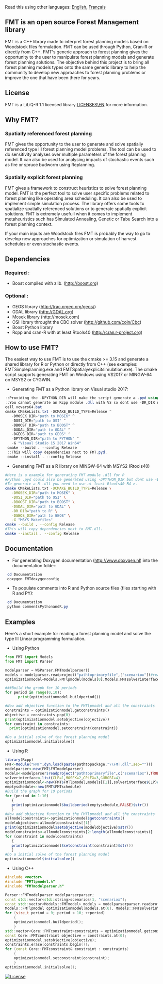 ﻿Read this using other languages: [English](README.md), [Français](README.fr.md)

## FMT is an open source Forest Management library

FMT is a C++ library made to interpret forest planning models based on Woodstock files formulation. FMT can be used through Python, Cran-R or directly from C++. FMT's generic approach to forest planning gives the opportunity to the user to manipulate forest planning models and generate forest planning solutions. The objective behind this project is to bring all forest planning models types onto the same generic library to help the community to develop new approaches to forest planning problems or improve the one that have been there for years.

## License 

FMT is a LiLiQ-R 1.1 licensed library [LICENSES\EN](LILIQ-R11EN.txt) for more information.

## Why FMT?

### Spatially referenced forest planning

FMT gives the opportunity to the user to generate and solve spatially referenced type III forest planning model problems. The tool can be used to do sensitivity analyses over multiple parameters of the forest planning model. It can also be used for analysing impacts of stochastic events such as fire or spruce budworm using Replanning.


### Spatially explicit forest planning

FMT gives a framework to construct heuristics to solve forest planning model. FMT is the perfect tool to solve user specific problems related to forest planning like operating area scheduling. It can also be used to implement simple simulation process. The library offers some tools to spatialize spatially referenced solutions or to generate spatially explicit solutions.
FMT is extremely usefull when it comes to implement metaheuristics such has Simulated Annealing, Genetic or Tabu Search into a forest planning context.

If your main inputs are Woodstock files FMT is probably the way to go to develop new approaches for optimization or simulation
of harvest schedules or even stochastic events.


## Dependencies

### Required :
  + Boost compiled with zlib. (http://boost.org)
### Optional :
  + GEOS library (http://trac.orgeo.org/geos/)
  + GDAL library (http://GDAL.org)
  + Mosek library (http://mosek.com)
  + OSI library throught the CBC solver (http://github.com/coin/Cbc)
  + Boost Python library
  + Rcpp and cran-R with at least Rtools40 (http://cran.r-project.org)
  
## How to use FMT?

The easiest way to use FMT is to use the cmake >= 3.15 and generate a shared library for R or Python or directly from C++ (see examples: FMTSimpleplanning.exe and FMTSpatialyexplicitsimulation.exe). The cmake script supports generating FMT on Windows using VS2017 or MINGW-64 on MSYS2 or CYGWIN.

+ Generating FMT as a Python library on Visual studio 2017:
 
 ```powershell
 ::Providing the -DPYTHON_DIR will make the script generate a .pyd using Boost Python
 ::You cannot generate an Rcpp module .dll with VS so dont use -DR_DIR with VS
 call vcvars64.bat
 cmake CMakeLists.txt -DCMAKE_BUILD_TYPE=Release ^
	-DMOSEK_DIR="path to MOSEK" ^
	-DOSI_DIR="path to OSI" ^
	-DBOOST_DIR="path to BOOST" ^
	-DGDAL_DIR="path to GDAL" ^
	-DGEOS_DIR="path to GEOS" ^
	-DPYTHON_DIR="path to PYTHON" ^
	-G "Visual Studio 15 2017 Win64"
  cmake --build . --config Release
  ::This will copy dependencies next to FMT.pyd.
  cmake --install . --config Release
```

+ Generating FMT as a R library on MINGW-64 with MSYS2 (Rtools40)
 ```bash
 #Here is a example for generating FMT module .dll for R
 #Python .pyd could also be generated using -DPYTHON_DIR but dont use -DPYTHON_DIR and -DR_DIR at the same time
 #To generate a R .dll you need to use at least Rtools40 R4 >.
 cmake CMakeLists.txt -DCMAKE_BUILD_TYPE=Release \
	-DMOSEK_DIR="path to MOSEK" \
	-DOSI_DIR="path to OSI" \
	-DBOOST_DIR="path to BOOST" \
	-DGDAL_DIR="path to GDAL" \
	-DR_DIR="path to R" \
	-DGEOS_DIR="path to GEOS" \
	-G "MSYS Makefiles"
 cmake --build . --config Release
 #This will copy dependencies next to FMT.dll.
 cmake --install . --config Release
 ```

## Documentation

+ For generating Doxygen documentation (http://www.doxygen.nl) into the documentation folder:

 ``` powershell
  cd Documentation
  doxygen FMTdoxygenconfig
 ```
+ To populate comments into R and Python source files (files starting with R and PY):

 ```powershell
  cd Documentation
  python commentsPythonandR.py
 ```
 ## Examples
 Here's a short example for reading a forest planning model and solve the type III Linear programming formulation.
 + Using Python
  ```python
  from FMT import Models
from FMT import Parser

modelparser = WSParser.FMTmodelparser()
models = modelparser.readproject("pathtoprimaryfile",["scenariox"])#read scenario x from the primay file (.pri)
optimizationmodel=Models.FMTlpmodel(models[0],Models.FMTsolverinterface.CLP)#Construct a type III linear programming model from the FMTmodel

###Build the graph for 10 periods
for period in range(0,10):
        print(optimizationmodel.buildperiod())

#Now add objective function to the FMTlpmodel and all the constraints
constraints = optimizationmodel.getconstraints()
objective = constraints.pop(0)
print(optimizationmodel.setobjective(objective))
for constraint in constraints:
    print(optimizationmodel.setconstraint(constraint))

#Do a initial solve of the forest planning model
optimizationmodel.initialsolve()
 ```
 + Using R
 ```R
 library(Rcpp)
FMT<-Module("FMT",dyn.load(paste(pathtopackage,"\\FMT.dll",sep="")))
modelparser<-new(FMT$FMTmodelparser)
models<-modelparser$readproject("pathtoprimaryfile",c("scenariox"),TRUE,TRUE,TRUE)#read scenario x from the primay file (.pri)
solverinterface<-list(CLP=1,MOSEK=2,CPLEX=3,GUROBI=4)
optimizationmodel<-new(FMT$FMTlpmodel,models[[1]],solverinterface$CLP)#Construct a type III linear programming model from the FMTmodel
emptyschedule<-new(FMT$FMTschedule)
#Build the graph for 10 periods
for (period in 1:10)
	{
	print(optimizationmodel$buildperiod(emptyschedule,FALSE)$str())
	}
#Now add objective function to the FMTlpmodel and all the constraints
allmodelconstraints<-optimizationmodel$getconstraints()
modelobjective<-allmodelconstraints[[1]]
print(optimizationmodel$setobjective(modelobjective)$str())
modelconstraints<-allmodelconstraints[2:length(allmodelconstraints)]
for (constraint in modelconstraints)
	{
	print(optimizationmodel$setconstraint(constraint)$str())
	}
#Do a initial solve of the forest planning model
optimizationmodel$initialsolve()
 ```
+ Using C++
``` C++
#include <vector>
#include "FMTlpmodel.h"
#include "FMTmodelparser.h"

Parser::FMTmodelparser modelparserparser;
const std::vector<std::string>scenarios(1, "scenariox");
const std::vector<Models::FMTmodel> models = modelparserparser.readproject("pathtoprimaryfile", scenarios);
Models::FMTlpmodel optimizationmodel(models.at(0), Models::FMTsolverinterface::MOSEK);
for (size_t period = 0; period < 10; ++period)
	{
	optimizationmodel.buildperiod();
	}
std::vector<Core::FMTconstraint>constraints = optimizationmodel.getconstraints();
const Core::FMTconstraint objective = constraints.at(0);
optimizationmodel.setobjective(objective);
constraints.erase(constraints.begin());
for (const Core::FMTconstraint& constraint : constraints)
	{
	optimizationmodel.setconstraint(constraint);
	}
optimizationmodel.initialsolve();
```
[![License](http://img.shields.io/:license-liliqR11-blue.svg?style=flat-square)](https://forge.gouv.qc.ca/licence/liliq-v1-1/#r%C3%A9ciprocit%C3%A9-liliq-r)
